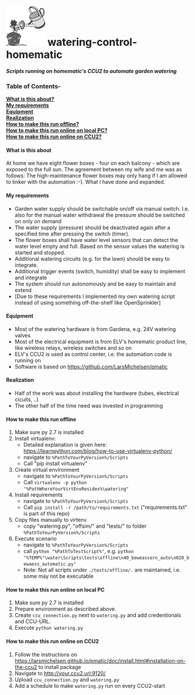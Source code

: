 # ![Watering can](watering-can.png) watering-control-homematic
**_Scripts running on homematic's CCU2 to automate garden watering_**

### Table of Contents- 
**[What is this about?](#What-is-this-about)**<br>
**[My requirements](#my-requirements)**<br>
**[Equipment](#Equipment)**<br>
**[Realization](#realization)**<br>
**[How to make this run offline?](#how-to-make-this-run-offline)**<br>
**[How to make this run online on local PC?](#how-to-make-this-run-online-on-local-pc)**<br>
**[How to make this run online on CCU2?](#how-to-make-this-run-online-on-ccu2)**<br>

#### What is this about
At home we have eight flower boxes - four on each balcony - which are exposed to the full sun. The agreement between my wife and me was as follows: The high-maintenance flower boxes may only hang if I am allowed to tinker with the automation :-). What I have done and expanded.

#### My requirements
* Garden water supply should be switchable on/off via manual switch. I.e. also for the manual water withdrawal the pressure should be switched on only on demand
* The water supply (pressure) should be deactivated again after a specified time after pressing the switch (timer).
* The flower boxes shall have water level sensors that can detect the water level empty and full.  Based on the sensor values the watering is started and stopped.
* Additional watering circuits (e.g. for the lawn) should be easy to integrate.
* Additional trigger events (switch, humidity) shall be easy to implement and integrate 
* The system should run autonomously and be easy to maintain and extend
* \[Due to these requirements I implemented my own watering script instead of using something off-the-shelf like OpenSprinkler\]


#### Equipment
* Most of the watering hardware is from Gardena, e.g. 24V watering valves
* Most of the electrical equipment is from ELV's homematic product line, like wireless relays, wireless switches and so on
* ELV's CCU2 is used as control center, i.e. the automation code is running on
* Software is based on https://github.com/LarsMichelsen/pmatic

#### Realization 
* Half of the work was about installing the hardware (tubes, electrical cicuits, ..)
* The other half of the time need was invested in programming

#### How to make this run offline
1. Make sure py 2.7 is installed
2. Install virtualenv:
    * Detailed explanation is given here: https://learnpython.com/blog/how-to-use-virtualenv-python/
    * navigate to ```%PathToYourPyVersion%/Scripts```
    * Call "pip install virtualenv"
3. Create virtual environment
    * navigate to ```%PathToYourPyVersion%/Scripts```
    * Call ```virtualenv -p python "%PathWhereYourVirtEnvResides%\watering"```
4. Install requirements
    * navigate to ```%PathToYourPyVersion%/Scripts```
    * Call ```pip install -r /path/to/requirements.txt``` ("requirements.txt" is part of this repo)
5. Copy files manually to virtenv
    * copy "watering.py", "offsim/" and "tests/" to folder  ```%PathToYourPyVersion%/Scripts``` 
6. Execute scenario
    * navigate to ```%PathToYourPyVersion%/Scripts```
    * call ```python "%PathToTestScript%"```, e.g. ```python "%TEMP%"\water\Scripts\tests\offline\n40_beweassern_auto\n020_bewaess_automatic.py"```
    * Note: Not all scripts under ```./tests/offline/.``` are maintained, i.e. some may not be executable

#### How to make this run online on local PC
1. Make sure py 2.7 is installed
2. Prepare environment as described above.
2. Create ```ccu_connection.py``` next to ```watering.py``` and add credentionals and CCU-URL.
3. Execute ```python watering.py```

#### How to make this run online on CCU2
1. Follow the instructions on https://larsmichelsen.github.io/pmatic/doc/install.html#installation-on-the-ccu2 to install package
2. Navigate to http://your.ccu2.url:9120/
3. Upload ```ccu_connection.py``` and ```watering.py```
4. Add a schedule to make ```watering.py``` run on every CCU2-start

